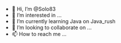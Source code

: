 - 👋 Hi, I’m @Solo83
- 👀 I’m interested in ...
- 🌱 I’m currently learning Java on Java_rush
- 💞️ I’m looking to collaborate on ...
- 📫 How to reach me ...

<!---
Solo83/Solo83 is a ✨ special ✨ repository because its `README.md` (this file) appears on your GitHub profile.
You can click the Preview link to take a look at your changes.
--->
